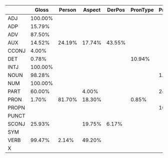  |  | Gloss | Person | Aspect | DerPos | PronType | ProperName | Gender | RX | VerbType | Reflex | Polarity | Definite | Voice | ReportedSpeech | Foreign | ExtPos | VerbClass | Poss | Case | VerbForm | Mood | Number | GE | Deixis | TokenType | Polite
|---|---|---|---|---|---|---|---|---|---|---|---|---|---|---|---|---|---|---|---|---|---|---|---|---|---|---|
 | ADJ  | 100.00% |  |  |  |  |  |  | 100.00% |  |  |  |  |  |  |  |  |  |  |  |  |  |  | 100.00% |  | 100.00% | 
 | ADP  | 15.79% |  |  |  |  |  |  | 100.00% |  |  |  |  |  |  |  |  |  |  | 68.42% |  |  | 26.32% | 100.00% |  | 100.00% | 
 | ADV  | 87.50% |  |  |  |  |  |  | 100.00% |  |  |  |  |  |  |  |  |  |  |  |  |  |  | 100.00% |  | 100.00% | 
 | AUX  | 14.52% | 24.19% | 17.74% | 43.55% |  |  | 3.23% | 88.71% | 24.19% |  |  |  | 25.81% | 9.68% |  |  | 25.81% |  |  | 17.74% | 4.84% | 24.19% | 100.00% |  | 100.00% | 
 | CCONJ  | 4.00% |  |  |  |  |  |  | 100.00% |  |  |  |  |  |  |  |  |  |  |  |  |  |  | 100.00% |  | 100.00% | 
 | DET  | 0.78% |  |  |  | 10.94% |  | 95.31% | 96.09% |  |  |  | 84.38% |  |  |  |  |  |  | 54.69% |  |  | 46.09% | 100.00% | 10.94% | 100.00% | 
 | INTJ  | 100.00% |  |  |  |  |  |  | 100.00% |  |  |  |  |  |  |  |  |  |  |  |  |  |  | 100.00% |  | 100.00% | 
 | NOUN  | 98.28% |  |  |  |  | 1.72% | 67.24% | 100.00% |  |  |  |  |  | 0.86% | 0.86% | 6.03% |  |  |  |  |  | 10.34% | 100.00% |  | 100.00% | 
 | NUM  | 100.00% |  |  |  |  |  |  | 100.00% |  |  |  |  |  |  |  |  |  |  |  |  |  |  | 100.00% |  | 100.00% | 
 | PART  | 60.00% |  | 4.00% |  |  | 24.00% |  | 76.00% |  |  | 4.00% |  |  | 4.00% | 4.00% |  |  |  |  |  |  |  | 100.00% |  | 100.00% | 
 | PRON  | 1.70% | 81.70% | 18.30% |  | 0.85% |  | 40.00% | 100.00% |  | 1.28% |  |  |  |  |  |  |  | 9.79% | 20.43% |  | 4.26% | 89.79% | 100.00% | 0.85% | 100.00% | 0.43%
 | PROPN  |  |  |  |  |  | 100.00% |  | 100.00% |  |  |  |  |  |  |  |  |  |  |  |  |  |  | 100.00% |  | 100.00% | 
 | PUNCT  |  |  |  |  |  |  |  | 2.92% |  |  |  |  |  |  |  |  |  |  |  |  |  |  | 0.58% |  | 95.91% | 
 | SCONJ  | 25.93% |  | 19.75% | 6.17% |  |  | 22.22% | 88.89% |  |  |  | 2.47% |  | 1.23% |  |  |  |  |  | 30.86% |  | 7.41% | 100.00% |  | 100.00% | 
 | SYM  |  |  |  |  |  |  |  |  |  |  |  |  |  |  |  |  |  |  |  |  |  |  |  |  |  | 
 | VERB  | 99.47% | 2.14% | 49.20% |  |  |  | 1.07% | 100.00% |  |  | 1.60% |  | 9.63% | 18.18% |  |  | 99.47% |  |  |  | 1.60% | 2.14% | 100.00% |  | 100.00% | 
 | X  |  |  |  |  |  |  |  | 100.00% |  |  |  |  |  |  |  |  |  |  |  |  |  |  | 100.00% |  | 100.00% | 
